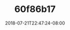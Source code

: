 ---
title: 60f86b17
date: 2018-07-21T22:47:24-08:00
draft: false
location: Olympic Peninsula, WA
img_url: https://d17enza3bfujl8.cloudfront.net/60f86b17.jpg
original_fn: /Volumes/bdw-1/photos/2018/20180722/_edits/DSCF0279.jpg
tags:
- Olympic Peninsula, WA
- surfing
- cars

---